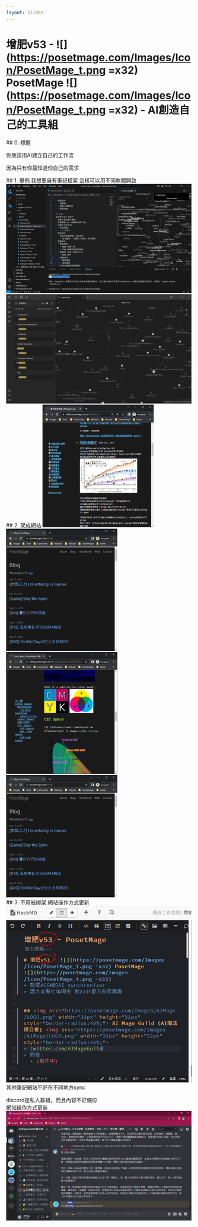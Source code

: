 ```yaml
---
layout: slides
---
```


# 增肥v53 - ![](https://posetmage.com/Images/Icon/PosetMage_t.png =x32) PosetMage ![](https://posetmage.com/Images/Icon/PosetMage_t.png =x32) - AI創造自己的工具組

<div class="slide" id="slide0" data-slide="0">
## 0. 標題

你應該用AI建立自己的工作流

因為只有你最知道你自己的需求
</div>

<div class="slide" id="slide1" data-slide="1">
## 1. 舉例 我想要自有筆記檔案
這樣可以用不同軟體開啟  
<img src="./toolchain/2-foam.png" width="500">  
<img src="./toolchain/2-obsidian.png" width="500">  
</div>

<div class="slide" id="slide2" data-slide="2">
## 2. 架成網站
<img src="./toolchain/1-1-ai.png" width="300"><img src="./toolchain/1-1-pom-blog.png" width="300">  
<img src="./toolchain/1-1-lm-wiki.png" width="300"><img src="./toolchain/1-1-pom-blog.png" width="300">  

</div>

<div class="slide" id="slide2" data-slide="2">
## 3. 不用被綁架
網站操作方式更新<img src="./toolchain/3-hackmd.png" width="500">  
其他筆記網站不好在不同地方sync  

discord是私人群組，而且內容不好備份  
網站操作方式更新<img src="./toolchain/3-discord.png" width="500">  
</div>
